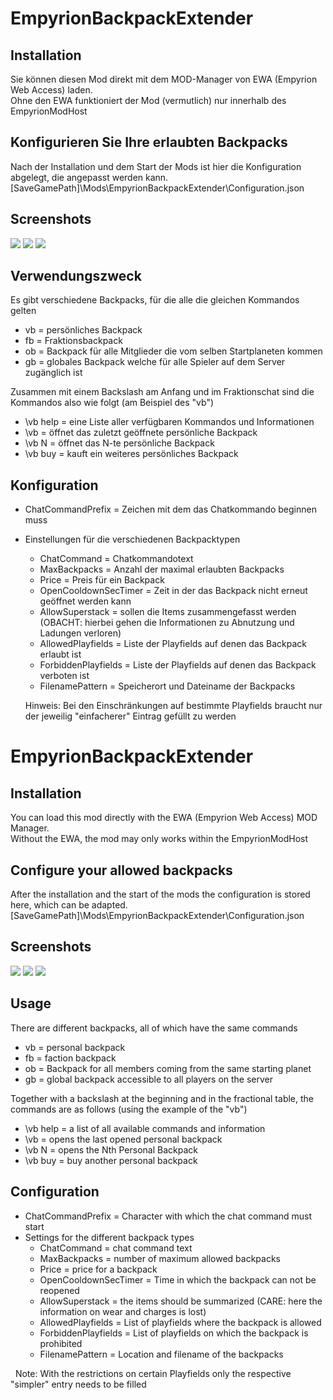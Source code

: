 # EmpyrionBackpackExtender

## Installation
Sie können diesen Mod direkt mit dem MOD-Manager von EWA (Empyrion Web Access) laden. <br/>
Ohne den EWA funktioniert der Mod (vermutlich) nur innerhalb des EmpyrionModHost

## Konfigurieren Sie Ihre erlaubten Backpacks
Nach der Installation und dem Start der Mods ist hier die Konfiguration abgelegt, die angepasst werden kann.
\[SaveGamePath\]\\Mods\\EmpyrionBackpackExtender\\Configuration.json

## Screenshots
![](Screenshots/Help.png)
![](Screenshots/Buy.png)
![](Screenshots/BackpackOpen.png)

## Verwendungszweck
Es gibt verschiedene Backpacks, für die alle die gleichen Kommandos gelten
* vb = persönliches Backpack
* fb = Fraktionsbackpack
* ob = Backpack für alle Mitglieder die vom selben Startplaneten kommen
* gb = globales Backpack welche für alle Spieler auf dem Server zugänglich ist

Zusammen mit einem Backslash am Anfang und im Fraktionschat sind die Kommandos also wie folgt (am Beispiel des "vb")

* \\vb help = eine Liste aller verfügbaren Kommandos und Informationen
* \\vb = öffnet das zuletzt geöffnete persönliche Backpack
* \\vb N = öffnet das N-te persönliche Backpack
* \\vb buy = kauft ein weiteres persönliches Backpack

## Konfiguration
* ChatCommandPrefix = Zeichen mit dem das Chatkommando beginnen muss
* Einstellungen für die verschiedenen Backpacktypen
  * ChatCommand = Chatkommandotext
  * MaxBackpacks = Anzahl der maximal erlaubten Backpacks
  * Price = Preis für ein Backpack
  * OpenCooldownSecTimer = Zeit in der das Backpack nicht erneut geöffnet werden kann
  * AllowSuperstack = sollen die Items zusammengefasst werden (OBACHT: hierbei gehen die Informationen zu Abnutzung und Ladungen verloren)
  * AllowedPlayfields = Liste der Playfields auf denen das Backpack erlaubt ist
  * ForbiddenPlayfields = Liste der Playfields auf denen das Backpack verboten ist
  * FilenamePattern = Speicherort und Dateiname der Backpacks

  Hinweis: Bei den Einschränkungen auf bestimmte Playfields braucht nur der jeweilig "einfacherer" Eintrag gefüllt zu werden


# EmpyrionBackpackExtender

## Installation
You can load this mod directly with the EWA (Empyrion Web Access) MOD Manager. <br/>
Without the EWA, the mod may only works within the EmpyrionModHost

## Configure your allowed backpacks
After the installation and the start of the mods the configuration is stored here, which can be adapted.
\[SaveGamePath\]\\Mods\\EmpyrionBackpackExtender\\Configuration.json

## Screenshots
![](Screenshots/Help.png)
![](Screenshots/Buy.png)
![](Screenshots/BackpackOpen.png)

## Usage
There are different backpacks, all of which have the same commands
* vb = personal backpack
* fb = faction backpack
* ob = Backpack for all members coming from the same starting planet
* gb = global backpack accessible to all players on the server

Together with a backslash at the beginning and in the fractional table, the commands are as follows (using the example of the "vb")

* \\vb help = a list of all available commands and information
* \\vb = opens the last opened personal backpack
* \\vb N = opens the Nth Personal Backpack
* \\vb buy = buy another personal backpack

## Configuration
* ChatCommandPrefix = Character with which the chat command must start
* Settings for the different backpack types
  * ChatCommand = chat command text
  * MaxBackpacks = number of maximum allowed backpacks
  * Price = price for a backpack
  * OpenCooldownSecTimer = Time in which the backpack can not be reopened
  * AllowSuperstack = the items should be summarized (CARE: here the information on wear and charges is lost)
  * AllowedPlayfields = List of playfields where the backpack is allowed
  * ForbiddenPlayfields = List of playfields on which the backpack is prohibited
  * FilenamePattern = Location and filename of the backpacks

  Note: With the restrictions on certain Playfields only the respective "simpler" entry needs to be filled
